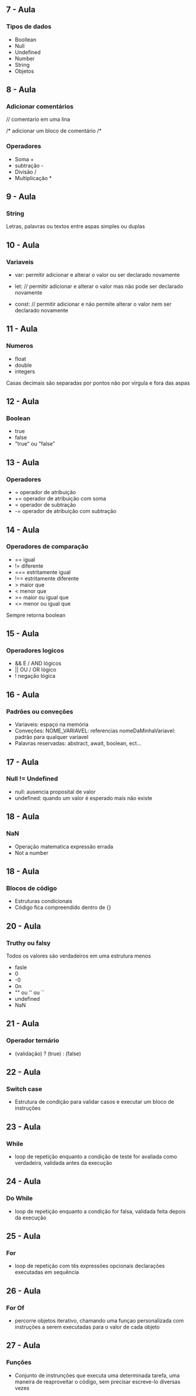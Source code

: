 <h2>7 - Aula</h2>

<h3> Tipos de dados </h3>

- Boollean
- Null
- Undefined
- Number
- String
- Objetos

<h2>8 - Aula</h2>

<h3> Adicionar comentários  </h3>

// comentario em uma lina

/\*
adicionar um bloco de comentário
/\*

<h3>Operadores</h3>

- Soma +
- subtração -
- Divisão /
- Multiplicação \*

<h2>9 - Aula</h2>

<h3>String</h3>

Letras, palavras ou textos entre aspas simples ou duplas

<h2>10 - Aula</h2>

<h3>Variaveis</h3>

- var:
  permitir adicionar e alterar o valor ou ser declarado novamente

- let:
  // permitir adicionar e alterar o valor mas não pode ser declarado novamente

- const:
  // permitir adicionar e não permite alterar o valor nem ser declarado novamente

<h2>11 - Aula</h2>

<h3>Numeros</h3>

- float
- double
- integers

Casas decimais são separadas por pontos não por virgula e fora das aspas

<h2>12 - Aula</h2>

<h3>Boolean</h3>

- true
- false
- "true" ou "false"

<h2>13 - Aula</h2>

<h3>Operadores</h3>

- = operador de atribuição
- += operador de atribuição com soma
- = operador de subtração
- -= operador de atribuição com subtração

<h2>14 - Aula</h2>

<h3>Operadores de comparação</h3>

- == igual
- != diferente
- === estritamente igual
- !== estritamente diferente
- \> maior que
- < menor que
- \>= maior ou igual que
- <= menor ou igual que

Sempre retorna boolean

<h2>15 - Aula</h2>

<h3>Operadores logicos</h3>

- && E / AND lógicos
- || OU / OR lógico
- ! negação lógica

<h2>16 - Aula</h2>

<h3>Padrões ou conveções</h3>

- Variaveis: espaço na memória
- Conveções:
  NOME_VARIAVEL: referencias
  nomeDaMinhaVariavel: padrão para qualquer variavel
- Palavras reservadas: abstract, await, boolean, ect...

<h2>17 - Aula</h2>

<h3>Null != Undefined</h3>

- null: ausencia proposital de valor
- undefined: quando um valor é esperado mais não existe

<h2>18 - Aula</h2>

<h3>NaN</h3>

- Operação matematica expressão errada
- Not a number

<h2>18 - Aula</h2>

<h3>Blocos de código</h3>

- Estruturas condicionais
- Código fica compreendido dentro de {}

<h2>20 - Aula</h2>

<h3>Truthy ou falsy</h3>

Todos os valores são verdadeiros em uma estrutura menos

- fasle
- 0
- -0
- 0n
- "" ou '' ou ``
- undefined
- NaN

<h2>21 - Aula</h2>

<h3>Operador ternário</h3>

- (validação) ? (true) : (false)

<h2>22 - Aula</h2>

<h3>Switch case</h3>

- Estrutura de condição para validar casos e executar um bloco de instruções

<h2>23 - Aula</h2>

<h3>While</h3>

- loop de repetição enquanto a condição de teste for avaliada como verdadeira, validada antes da execução

<h2>24 - Aula</h2>

<h3>Do While</h3>

- loop de repetição enquanto a condição for falsa, validada feita depois da execução

<h2>25 - Aula</h2>

<h3>For</h3>

- loop de repetição com tês expressões opcionais declarações executadas em sequência

<h2>26 - Aula</h2>

<h3>For Of</h3>

- percorre objetos iterativo, chamando uma funçao personalizada com instruções a serem executadas para o valor de cada objeto

<h2>27 - Aula</h2>

<h3>Funções</h3>

- Conjunto de instrunções que executa uma determinada tarefa, uma maneira de reaproveitar o código, sem precisar escreve-lo diversas vezes
